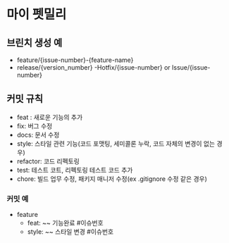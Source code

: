 # 마이 펫밀리

## 브린치 생성 예

- feature/{issue-number}-{feature-name}
- release/{version_number} -Hotfix/{issue-number} or Issue/{issue-number}

## 커밋 규칙

- feat : 새로운 기능의 추가
- fix: 버그 수정
- docs: 문서 수정
- style: 스타일 관련 기능(코드 포맷팅, 세미콜론 누락, 코드 자체의 변경이 없는 경우)
- refactor: 코드 리펙토링
- test: 테스트 코트, 리펙토링 테스트 코드 추가
- chore: 빌드 업무 수정, 패키지 매니저 수정(ex .gitignore 수정 같은 경우)

### 커밋 예

- feature
  - feat: ~~ 기능완료 #이슈번호
  - style: ~~ 스타일 변경 #이슈번호
